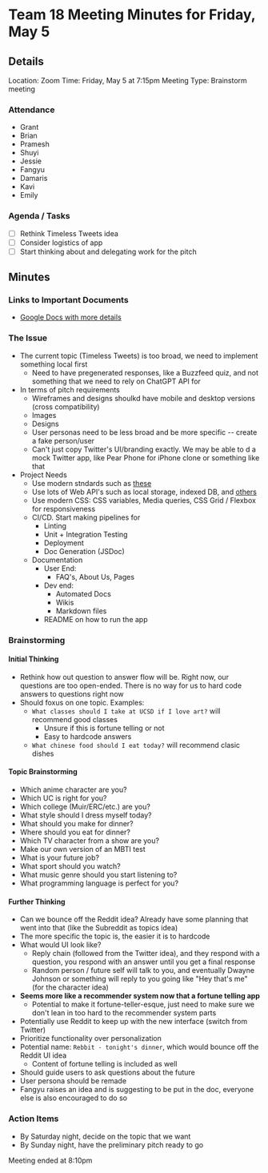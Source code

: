 # Team 18 Meeting Minutes for Friday, May 5

## Details

Location: Zoom
Time: Friday, May 5 at 7:15pm
Meeting Type: Brainstorm meeting

### Attendance

-   Grant
-   Brian
-   Pramesh
-   Shuyi
-   Jessie
-   Fangyu
-   Damaris
-   Kavi
-   Emily

### Agenda / Tasks

-   [ ] Rethink Timeless Tweets idea
-   [ ] Consider logistics of app
-   [ ] Start thinking about and delegating work for the pitch

## Minutes

### Links to Important Documents

-   [Google Docs with more details](https://docs.google.com/document/d/1JezWzzdS7xpDPmtYzGWAP4wgzL_Lw-7Lxp0NKwXPNgI/edit#)

### The Issue

-   The current topic (Timeless Tweets) is too broad, we need to implement something local first
    -   Need to have pregenerated responses, like a Buzzfeed quiz, and not something that we need to rely on ChatGPT API for
-   In terms of pitch requirements
    -   Wireframes and designs shoulkd have mobile and desktop versions (cross compatibility)
    -   Images
    -   Designs
    -   User personas need to be less broad and be more specific -- create a fake person/user
    -   Can't just copy Twitter's UI/branding exactly. We may be able to d a mock Twitter app, like Pear Phone for iPhone clone or something like that
-   Project Needs
    -   Use modern stndards such as [these](https://web.dev/learn/pwa/)
    -   Use lots of Web API's such as local storage, indexed DB, and [others](https://developer.mozilla.org/en-US/docs/Web/API/)
    -   Use modern CSS: CSS variables, Media queries, CSS Grid / Flexbox for responsiveness
    -   CI/CD. Start making pipelines for
        -   Linting
        -   Unit + Integration Testing
        -   Deployment
        -   Doc Generation (JSDoc)
    -   Documentation
        -   User End:
            -   FAQ's, About Us, Pages
        -   Dev end:
            -   Automated Docs
            -   Wikis
            -   Markdown files
        -   README on how to run the app

### Brainstorming

#### Initial Thinking

-   Rethink how out question to answer flow will be. Right now, our questions are too open-ended. There is no way for us to hard code answers to questions right now
-   Should foxus on one topic. Examples:
    -   `What classes should I take at UCSD if I love art?` will recommend good classes
        -   Unsure if this is fortune telling or not
        -   Easy to hardcode answers
    -   `What chinese food should I eat today?` will recommend clasic dishes

#### Topic Brainstorming

-   Which anime character are you?
-   Which UC is right for you?
-   Which college (Muir/ERC/etc.) are you?
-   What style should I dress myself today?
-   What should you make for dinner?
-   Where should you eat for dinner?
-   Which TV character from a show are you?
-   Make our own version of an MBTI test
-   What is your future job?
-   What sport should you watch?
-   What music genre should you start listening to?
-   What programming language is perfect for you?

#### Further Thinking

-   Can we bounce off the Reddit idea? Already have some planning that went into that (like the Subreddit as topics idea)
-   The more specific the topic is, the easier it is to hardcode
-   What would UI look like?
    -   Reply chain (followed from the Twitter idea), and they respond with a question, you respond with an answer until you get a final response
    -   Random person / future self will talk to you, and eventually Dwayne Johnson or something will reply to you going like "Hey that's me" (for the character idea)
-   **Seems more like a recommender system now that a fortune telling app**
    -   Potential to make it fortune-teller-esque, just need to make sure we don't lean in too hard to the recommender system parts
-   Potentially use Reddit to keep up with the new interface (switch from Twitter)
-   Prioritize functionality over personalization
-   Potential name: `Rebbit - tonight's dinner`, which would bounce off the Reddit UI idea
    -   Content of fortune telling is included as well
-   Should guide users to ask questions about the future
-   User persona should be remade
-   Fangyu raises an idea and is suggesting to be put in the doc, everyone else is also encouraged to do so

### Action Items

-   By Saturday night, decide on the topic that we want
-   By Sunday night, have the preliminary pitch ready to go

Meeting ended at 8:10pm
